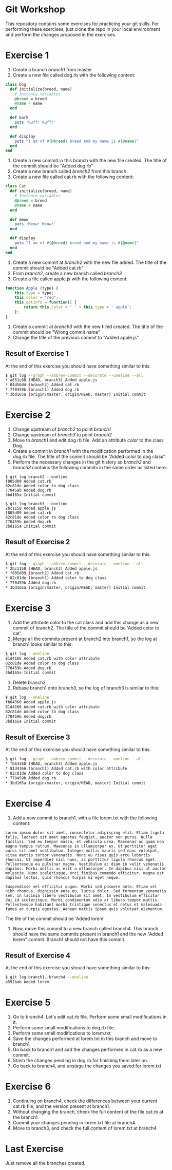 # Git Workshop

This repository contains some exercises for practicing your git skills.
For performing these exercises, just clone the repo in your local environment and perform the changes proposed in the exercises.

# Exercise 1

  1. Create a branch *branch1* from master
  1. Create a new file called dog.rb with the following content:

~~~rb
class Dog
  def initialize(breed, name)
    # Instance variables
    @breed = breed
    @name = name
  end

  def bark
    puts 'Ruff! Ruff!'
  end

  def display
    puts "I am of #{@breed} breed and my name is #{@name}"
  end
end
~~~

  1. Create a new commit in this branch with the new file created. The title of the commit should be "Added dog.rb"
  1. Create a new branch called *branch2* from this branch.
  1. Create a new file called cat.rb with the following content:

~~~rb
class Cat
  def initialize(breed, name)
    # Instance variables
    @breed = breed
    @name = name
  end

  def meow
    puts 'Meow! Meow!'
  end

  def display
    puts "I am of #{@breed} breed and my name is #{@name}"
  end
end
~~~

  1. Create a new commit at *branch2* with the new file added. The title of the commit should be "Added cat.rb"
  1. From *branch2*, create a new branch called *branch3*
  1. Create a file called apple.js with the following content:

~~~js
function Apple (type) {
    this.type = type;
    this.color = "red";
    this.getInfo = function() {
        return this.color + ' ' + this.type + ' apple';
    };
}
~~~

  1. Create a commit at *branch3* with the new filled created. The title of the commit should be "Wrong commit name"
  1. Change the title of the previous commit to "Added apple.js"

## Result of Exercise 1

At the end of this exercise you should have something similar to this:

~~~sh
$ git log --graph --abbrev-commit --decorate --oneline --all
* a851c68 (HEAD, branch3) Added apple.js
* 04d56d4 (branch2) Added cat.rb
* 770459b (branch1) Added dog.rb
* 3bd165a (origin/master, origin/HEAD, master) Initial commit
~~~

# Exercise 2

  1. Change upstream of *branch2* to point *branch1*
  1. Change upstream of *branch3* to point *branch2*
  1. Move to *branch1* and edit dog.rb file. Add an attribute *color* to the class Dog.
  1. Create a commit in *branch1* with the modification performed in the dog.rb file. The title of the commit should be "Added color to dog class"
  1. Perform the necessary changes in the git history so *branch2* and *branch3* contains the following commits in the same order as listed here:

  ~~~
  $ git log branch2 --oneline
  f805d09 Added cat.rb
  82c81de Added color to dog class
  770459b Added dog.rb
  3bd165a Initial commit
  ~~~

  ~~~
  $ git log branch3 --oneline
  2bc1158 Added apple.js
  f805d09 Added cat.rb
  82c81de Added color to dog class
  770459b Added dog.rb
  3bd165a Initial commit
  ~~~


## Result of Exercise 2

At the end of this exercise you should have something similar to this:

~~~sh
$ git log --graph --abbrev-commit --decorate --oneline --all
* 2bc1158 (HEAD, branch3) Added apple.js
* f805d09 (branch2) Added cat.rb
* 82c81de (branch1) Added color to dog class
* 770459b Added dog.rb
* 3bd165a (origin/master, origin/HEAD, master) Initial commit
~~~

# Exercise 3

  1. Add the attribute color to the cat class and add this change as a new commit of branch2. The title of the commit should be 'Added color to cat'.
  1. Merge all the commits present at branch2 into branch1, so the log at branch1 looks similar to this:

~~~sh
$ git log --oneline
81d4166 Added cat.rb with color attribute
82c81de Added color to dog class
770459b Added dog.rb
3bd165a Initial commit
~~~

  1. Delete branch2
  1. Rebase branch1 onto branch3, so the log of branch3 is similar to this:

~~~sh
$ git log --oneline
fb64360 Added apple.js
81d4166 Added cat.rb with color attribute
82c81de Added color to dog class
770459b Added dog.rb
3bd165a Initial commit
~~~

## Result of Exercise 3

At the end of this exercise you should have something similar to this:

~~~sh
$ git log --graph --abbrev-commit --decorate --oneline --all
* fb64360 (HEAD, branch3) Added apple.js
* 81d4166 (branch1) Added cat.rb with color attribute
* 82c81de Added color to dog class
* 770459b Added dog.rb
* 3bd165a (origin/master, origin/HEAD, master) Initial commit
~~~

# Exercise 4

  1. Add a new commit to branch1, with a file lorem.txt with the following content:

~~~
Lorem ipsum dolor sit amet, consectetur adipiscing elit. Etiam ligula felis, laoreet sit amet egestas feugiat, auctor non purus. Nulla facilisi. Sed eu tempor massa, et vehicula urna. Maecenas ac quam non magna tempus rutrum. Maecenas in ullamcorper ex. Ut porttitor eget purus sit amet vestibulum. Integer mollis mauris sed nunc volutpat, vitae mattis tortor venenatis. Nunc eu risus quis arcu lobortis rhoncus. Ut imperdiet nisl nunc, ac porttitor ligula rhoncus eget. Pellentesque eu pulvinar magna. Vestibulum ac diam in velit venenatis dapibus. Morbi mollis ac elit a ullamcorper. In dapibus nisi ut auctor molestie. Nunc scelerisque, orci finibus commodo efficitur, magna est dapibus lectus, quis rhoncus turpis mi eget neque.

Suspendisse vel efficitur augue. Morbi sed posuere ante. Etiam vel nibh rhoncus, dignissim ante eu, luctus dolor. Sed fermentum venenatis sem, in lacinia libero vestibulum sit amet. In vestibulum efficitur dui id scelerisque. Morbi condimentum odio at libero tempor mattis. Pellentesque habitant morbi tristique senectus et netus et malesuada fames ac turpis egestas. Aenean mattis ipsum quis volutpat elementum.
~~~

The tile of the commit should be 'Added lorem'

  1. Now, move this commit to a new branch called branch4. This branch should have the same commits present in branch1 and the new "Added lorem" commit. Branch1 should not have this commit.


## Result of Exercise 4

At the end of this exercise you should have something similar to this:

~~~sh
$ git log branch1..branch4 --oneline
a592bab Added lorem
~~~


# Exercise 5

 1. Go to branch4. Let's edit cat.rb file. Perform some small modifications in it.
 1. Perform some small modifications to dog.rb file.
 1. Perform some small modifications to lorem.txt
 1. Save the changes performed at lorem.txt in this branch and move to branch1
 1. Go back to branch1 and add the changes performed in cat.rb as a new commit.
 1. Stash the changes pending in dog.rb for finishing them later on.
 1. Go back to branch4, and unstage the changes you saved for lorem.txt

# Exercise 6

  1. Continuing on branch4, check the differences between your current cat.rb file, and the version present at branch1.
  1. Without changing the branch, check the full content of the file cat.rb at the branch1.
  1. Commit your changes pending in lorem.txt file at branch4.
  1. Move to branch3, and check the full content of lorem.txt at branch4

# Last Exercise

Just remove all the branches created.
